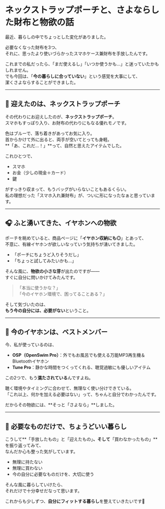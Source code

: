 # ネックストラップポーチと、さよならした財布と物欲の話

最近、暮らしの中でちょっとした変化がありました。

必要なくなった財布を3つ、  
それに、思ったより使いづらかったスマホケース兼財布を手放したんです。

これまでの私だったら、「まだ使えるし」「いつか使うかも…」と迷っていたかもしれません。  
でも今回は、「**今の暮らしに合っていない**」という感覚を大事にして、  
潔くさよならすることができました。

---

## 🫶 迎えたのは、ネックストラップポーチ

その代わりにお迎えしたのが、**ネックストラップポーチ**。  
スマホもすっぽり入り、お財布の代わりにもなる優れモノです。

色はブルーで、落ち着きがあってお気に入り。  
首からかけて外に出ると、両手が空いてとっても身軽。  
**「あ、これだ…！」**って、自然と思えたアイテムでした。

これひとつで、

- スマホ  
- お金（少しの現金＋カード）  
- 鍵  

がすっきり収まって、もうバッグがいらないこともあるくらい。  
私の理想だった「スマホ入れ兼財布」が、ついに形になったなぁと思っています。

---

## 🎧 ふと湧いてきた、イヤホンへの物欲

ポーチを眺めていると、商品ページに「**イヤホン収納にも◎**」とあって、  
不意に、有線イヤホンが欲しいなっていう気持ちが湧いてきました。

- 「ポーチにちょうど入りそうだし」  
- 「ちょっと試してみたいかも…」

そんな風に、**物欲の小さな芽**が出たのですが——  
すぐに自分に問いかけてみたんです。

> 「本当に使うかな？」  
> 「今のイヤホン環境で、困ってることある？」

そして気づいたのは、  
**もう今の自分には、必要がない**ということ。

---

## 🥇 今のイヤホンは、ベストメンバー

今、私が使っているのは、

- **OSP（OpenSwim Pro）**：外でもお風呂でも使える万能MP3再生機＆Bluetoothイヤホン  
- **Tune Pro**：静かな時間をつくってくれる、聴覚過敏にも優しいアイテム

この2つで、もう**満たされている**んですよね。

聴く環境やタイミングに合わせて、無理なく使い分けできている。  
「これ以上、何かを加える必要はない」って、ちゃんと自分でわかったんです。

だからその物欲には、**そっと「さよなら」**しました。

---

## 🌱 必要なものだけで、ちょうどいい暮らし

こうして**「手放したもの」と「迎えたもの」**、そして**「買わなかったもの」**を振り返ってみて、  
なんだか心も整った気がしています。

- 無理に持たない  
- 無理に買わない  
- 今の自分に必要なものだけを、大切に使う

そんな風に暮らしていけたら、  
それだけで十分幸せだなって思います。

これからも少しずつ、**自分にフィットする暮らし**を整えていきたいです🍃
